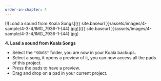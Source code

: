 ```yaml
---
order-in-chapter: 4
---
```


[![Load a sound from Koala Songs]({{ site.baseurl }}/assets/images/4-sample/4-3-4/IMG_7936-1-(44).jpg)]({{
site.baseurl }}/assets/images/4-sample/4-3-4/IMG_7936-1-(44).jpg)

**4. Load a sound from Koala Songs**

- Select the `"SONGS"` folder, you are now in your Koala backups.
- Select a song, it opens a preview of it, you can now access all the pads of this project.
- Press the pads to have a preview.
- Drag and drop on a pad in your current project.
